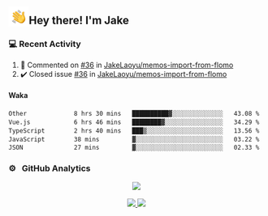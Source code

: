 <img alt="Night Coding" src="./assets/Hand%20Wave.gif" width='40' align="left"/><h2>Hey there! I'm Jake</h2>

### 💻 Recent Activity

<!--RECENT_ACTIVITY:start-->
1. 💬 Commented on [#36](https://github.com/JakeLaoyu/memos-import-from-flomo/issues/36#issuecomment-2608364978) in [JakeLaoyu/memos-import-from-flomo](https://github.com/JakeLaoyu/memos-import-from-flomo)<br>
2. ✔️ Closed issue [#36](https://github.com/JakeLaoyu/memos-import-from-flomo/issues/36) in [JakeLaoyu/memos-import-from-flomo](https://github.com/JakeLaoyu/memos-import-from-flomo)<br>
<!--RECENT_ACTIVITY:end-->

#### Waka

<!--START_SECTION:waka-->

```txt
Other             8 hrs 30 mins   ██████████▓░░░░░░░░░░░░░░   43.08 %
Vue.js            6 hrs 46 mins   ████████▓░░░░░░░░░░░░░░░░   34.29 %
TypeScript        2 hrs 40 mins   ███▒░░░░░░░░░░░░░░░░░░░░░   13.56 %
JavaScript        38 mins         ▓░░░░░░░░░░░░░░░░░░░░░░░░   03.22 %
JSON              27 mins         ▓░░░░░░░░░░░░░░░░░░░░░░░░   02.33 %
```

<!--END_SECTION:waka-->

### ⚙️ &nbsp; GitHub Analytics

<p align="center">
  <img src="http://github-profile-summary-cards.vercel.app/api/cards/profile-details?username=JakeLaoyu&theme=2077" />
</p>


<p align="center">
<a href="https://github.com/JakeLaoyu">
  <img height="180em" src="https://github-readme-stats-eight-theta.vercel.app/api?username=jakelaoyu&show_icons=true&theme=algolia&include_all_commits=true&count_private=true"/>
  <img height="180em" src="https://github-readme-stats-eight-theta.vercel.app/api/top-langs/?username=jakelaoyu&layout=compact&langs_count=8&theme=algolia&hide=html&count_private=true"/>
</a>
</p>

<!-- ### 🤝🏻 &nbsp; Connect with Me

<p align="center">
<a href="https://i.jakeyu.top"><img src="https://img.shields.io/badge/-i.jakeyu.top-3423A6?style=flat&logo=Google-Chrome&logoColor=white"/></a>
<a href="mailto:jake.laoyu@gmail.com"><img src="https://img.shields.io/badge/-jake.laoyu@gmail.com-D14836?style=flat&logo=Gmail&logoColor=white"/></a>
</p> -->
